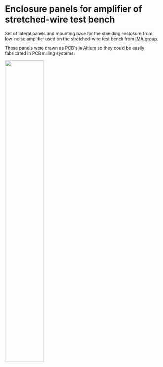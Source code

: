 # Enclosure panels for amplifier of stretched-wire test bench 

Set of lateral panels and mounting base for the shielding enclosure from low-noise amplifier used on the stretched-wire test bench from [IMA group](https://github.com/lnls-ima).

These panels were drawn as PCB's in Altium so they could be easily fabricated in PCB milling systems.

<img src="https://user-images.githubusercontent.com/16702368/160831606-095aebac-2215-4794-84be-b18688cf904f.jpg" width = 50%>